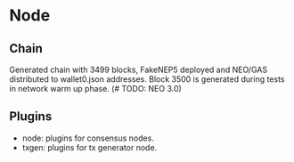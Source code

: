 # Node

## Chain
Generated chain with 3499 blocks, FakeNEP5 deployed and NEO/GAS distributed to wallet0.json addresses. Block 3500 is generated during tests in network warm up phase. (# TODO: NEO 3.0)

## Plugins
- node: plugins for consensus nodes.
- txgen: plugins for tx generator node.
